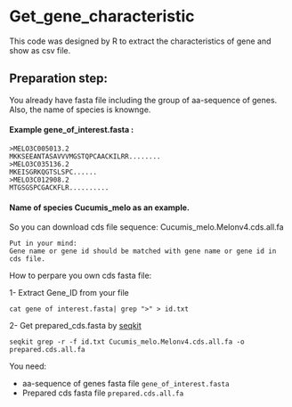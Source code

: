 # Get_gene_characteristic
This code was designed by R to extract the characteristics of gene and show as csv file.  
## Preparation step:
You already have fasta file including the group of aa-sequence of genes. Also, the name of species is knownge.

#### Example gene_of_interest.fasta : 

```
>MELO3C005013.2
MKKSEEANTASAVVVMGSTQPCAACKILRR........
>MELO3C035136.2
MKEISGRKQGTSLSPC......
>MELO3C012908.2
MTGSGSPCGACKFLR..........
```
#### Name of species Cucumis_melo as an example.
So you can download cds file sequence: Cucumis_melo.Melonv4.cds.all.fa
```
Put in your mind:
Gene name or gene id should be matched with gene name or gene id in cds file.
```

How to perpare you own cds fasta file:

1- Extract Gene_ID from your file
```
cat gene of interest.fasta| grep ">" > id.txt
```
2- Get prepared_cds.fasta by [seqkit](https://anaconda.org/bioconda/seqkit) 
```
seqkit grep -r -f id.txt Cucumis_melo.Melonv4.cds.all.fa -o prepared.cds.all.fa 
```
You need: 
- aa-sequence of genes fasta file ``` gene_of_interest.fasta ```
- Prepared cds fasta file ``` prepared.cds.all.fa ```
